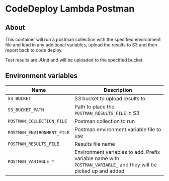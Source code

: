 # CodeDeploy Lambda Postman

## About
This container will run a postman collection with the specified environment file and load in any additional variables, upload the results to S3 and then report back to code deploy.

Test results are JUnit and will be uploaded to the specified bucket.

## Environment variables
| Name                        | Description                                                                                                      |
|-----------------------------|------------------------------------------------------------------------------------------------------------------|
| `S3_BUCKET`                 | S3 bucket to upload results to                                                                                   |
| `S3_BUCKET_PATH`            | Path to place the `POSTMAN_RESULTS_FILE` in S3                                                                   |
| `POSTMAN_COLLECTION_FILE`   | Postman collection to run                                                                                        |
| `POSTMAN_ENVIRONMENT_FILE`  | Postman environment variable file to use                                                                         |
| `POSTMAN_RESULTS_FILE`      | Results file name                                                                                                |
| `POSTMAN_VARIABLE_*`        | Environment variables to add. Prefix variable name with `POSTMAN_VARIABLE_` and they will be picked up and added |

